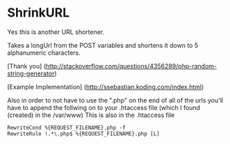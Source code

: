 ShrinkURL
=========

Yes this is another URL shortener.

Takes a longUrl from the POST variables and shortens it down to 5 alphanumeric characters.

[Thank you] (http://stackoverflow.com/questions/4356289/php-random-string-generator)

[Example Implementation] (http://ssebastian.koding.com/index.html)

Also in order to not have to use the ".php" on the end of all of the urls you'll have to append the follwing on to your .htaccess file
(which I found (created) in the /var/www) This is also in the .htaccess file

	RewriteCond %{REQUEST_FILENAME}.php -f
	RewriteRule !.*\.php$ %{REQUEST_FILENAME}.php [L]